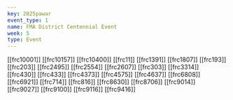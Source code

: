 ```yaml
---
key: 2025pawar
event_type: 1
name: FMA District Centennial Event
week: 5
type: Event
---
```

[[frc10001]]
[[frc10157]]
[[frc10400]]
[[frc11]]
[[frc1391]]
[[frc1807]]
[[frc193]]
[[frc203]]
[[frc2495]]
[[frc2554]]
[[frc2607]]
[[frc303]]
[[frc3314]]
[[frc430]]
[[frc433]]
[[frc4373]]
[[frc4575]]
[[frc4637]]
[[frc6808]]
[[frc6921]]
[[frc714]]
[[frc816]]
[[frc8630]]
[[frc8706]]
[[frc9014]]
[[frc9027]]
[[frc9100]]
[[frc9116]]
[[frc9416]]
